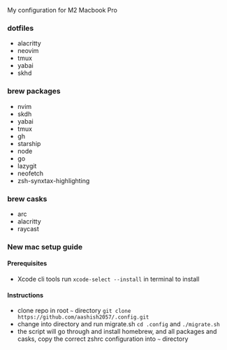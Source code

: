 My configuration for M2 Macbook Pro

### dotfiles

- alacritty
- neovim
- tmux
- yabai
- skhd

### brew packages

- nvim
- skdh
- yabai
- tmux
- gh
- starship
- node
- go
- lazygit
- neofetch
- zsh-synxtax-highlighting

### brew casks

- arc
- alacritty
- raycast

### New mac setup guide

#### Prerequisites

- Xcode cli tools
  run `xcode-select --install` in terminal to install

#### Instructions

- clone repo in root `~` directory
  `git clone https://github.com/aashish2057/.config.git`
- change into directory and run migrate.sh
  `cd .config` and `./migrate.sh`
- the script will go through and install homebrew, and all packages and casks,
  copy the correct zshrc configuration into `~` directory
